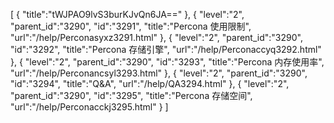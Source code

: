 [
	{
		"title":"tWJPAO9lvS3burKJvQn6JA=="
	},
	{
		"level":"2",
		"parent_id":"3290",
		"id":"3291",
		"title":"Percona 使用限制",
		"url":"/help/Perconasyxz3291.html"
	},
	{
		"level":"2",
		"parent_id":"3290",
		"id":"3292",
		"title":"Percona 存储引擎",
		"url":"/help/Perconaccyq3292.html"
	},
	{
		"level":"2",
		"parent_id":"3290",
		"id":"3293",
		"title":"Percona 内存使用率",
		"url":"/help/Perconancsyl3293.html"
	},
	{
		"level":"2",
		"parent_id":"3290",
		"id":"3294",
		"title":"Q&A",
		"url":"/help/QA3294.html"
	},
	{
		"level":"2",
		"parent_id":"3290",
		"id":"3295",
		"title":"Percona 存储空间",
		"url":"/help/Perconacckj3295.html"
	}
]